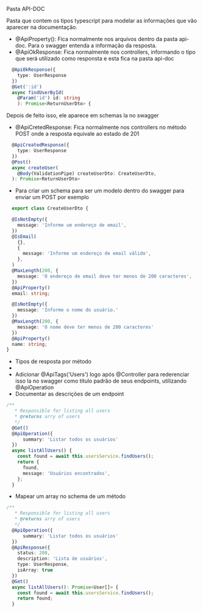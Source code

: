 Pasta API-DOC

Pasta que contem os tipos typescript para modelar as informações que vão aparecer na documentação.

- @ApiProperty(): Fica normalmente nos arquivos dentro da pasta api-doc. Para o swagger entenda a informação da resposta.
- @ApiOkResponse: Fica normalmente nos controllers, informando o tipo que será utilizado como responsta e esta fica na pasta api-doc

``` typescript
  @ApiOkResponse({
    type: UserResponse
  })
  @Get(':id')
  async findUserById(
    @Param('id') id: string
    ): Promise<ReturnUserDto> {
```
Depois de feito isso, ele aparece em schemas la no swagger
- @ApiCretedResponse: Fica normalmente nos controllers no método POST onde a resposta equivale ao estado de 201

``` typescript
  @ApiCreatedResponse({
    type: UserResponse
  })
  @Post()
  async createUser(
    @Body(ValidationPipe) createUserDto: CreateUserDto,
  ): Promise<ReturnUserDto>
```
- Para criar um schema para ser um modelo dentro do swagger para enviar um POST por exemplo

``` typescript
  export class CreateUserDto {

  @IsNotEmpty({
    message: 'Informe um endereço de email',
  })
  @IsEmail(
    {},
    {
      message: 'Informe um endereço de email válido',
    },
  )
  @MaxLength(200, {
    message: 'O endereço de email deve ter menos de 200 caracteres',
  })
  @ApiProperty()
  email: string;

  @IsNotEmpty({
    message: 'Informe o nome do usuário.'
  })
  @MaxLength(200, {
    message: 'O nome deve ter menos de 200 caracteres'
  })
  @ApiProperty()
  name: string;
}
```
- Tipos de resposta por método
- 
- Adicionar @ApiTags('Users') logo após @Controller para rederenciar isso la no swagger como titulo padrão de seus endpoints, utilizando @ApiOperation
- Documentar as descrições de um endpoint
``` typescript
/**
   * Responsible for listing all users
   * @returns arry of users
   */
  @Get()
  @ApiOperation({
      summary: 'Listar todos os usuários'
  })
  async listAllUsers() {
    const found = await this.usersService.findUsers();
    return {
      found,
      message: 'Usuários encontrados',
    };
  }
  ```
  - Mapear um array no schema de um método
```typescript
/**
   * Responsible for listing all users
   * @returns arry of users
   */
  @ApiOperation({
      summary: 'Listar todos os usuários'
  })
  @ApiResponse({
    status: 200,
    description: 'Lista de usuários',
    type: UserResponse,
    isArray: true
  })
  @Get()
  async listAllUsers(): Promise<User[]> {
    const found = await this.usersService.findUsers();
    return found;
  }
```
